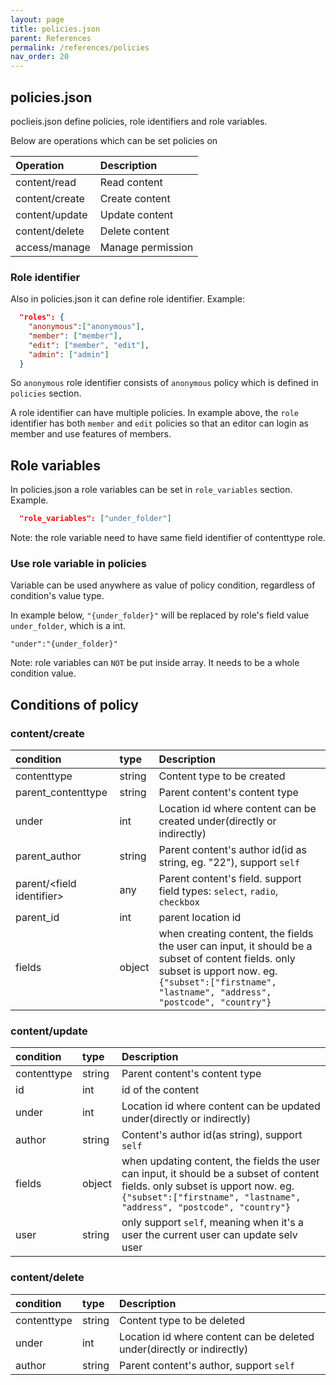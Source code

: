 ```yaml
---
layout: page
title: policies.json
parent: References
permalink: /references/policies
nav_order: 20
---
```


## policies.json
poclieis.json define policies, role identifiers and role variables.

Below are operations which can be set policies on

| Operation        | Description  | 
|:-------------|:------------------|
| content/read           | Read content |
| content/create           | Create content |
| content/update | Update content   |
| content/delete           | Delete content      |
| access/manage            | Manage permission 

### Role identifier
Also in policies.json it can define role identifier. Example:
```json
  "roles": {
    "anonymous":["anonymous"],
    "member": ["member"],
    "edit": ["member", "edit"],
    "admin": ["admin"]
  }
```
So `anonymous` role identifier consists of `anonymous` policy which is defined in `policies` section. 

A role identifier can have multiple policies. In example above, the `role` identifier has both `member` and `edit` policies so that an editor can login as member and use features of members.

## Role variables
In policies.json a role variables can be set in `role_variables` section. Example.
```json
  "role_variables": ["under_folder"]
```
Note: the role variable need to have same field identifier of contenttype role.

### Use role variable in policies
Variable can be used anywhere as value of policy condition, regardless of condition's value type.

In example below, `"{under_folder}"` will be replaced by role's field value `under_folder`, which is a int. 
```{
"under":"{under_folder}" 
```
Note: role variables can `NOT` be put inside array. It needs to be a whole condition value.


## Conditions of policy 

### content/create

| condition  | type  | Description  | 
|:-----------|:----|:------------------|
| contenttype    | string      | Content type to be created |
| parent_contenttype    | string    | Parent content's content type |
| under      | int     | Location id where content can be created under(directly or indirectly)  |
| parent_author     | string      | Parent content's author id(id as string, eg. "22"), support `self` |
| parent/\<field identifier\> | any | Parent content's field. support field types: `select`, `radio`, `checkbox`   |
| parent_id        | int    | parent location id      |
| fields          | object | when creating content, the fields the user can input, it should be a subset of content fields. only subset is upport now. eg. ```{"subset":["firstname", "lastname", "address", "postcode", "country"}```      |




### content/update

| condition   | type     | Description  | 
|:-----------|:----|:------------------|
| contenttype  | string           | Parent content's content type |
| id          | int   | id of the content |
| under       | int   | Location id where content can be updated under(directly or indirectly)  |
| author      | string       | Content's author id(as string), support `self` |
| fields       | object    | when updating content, the fields the user can input, it should be a subset of content fields. only subset is upport now. eg. ```{"subset":["firstname", "lastname", "address", "postcode", "country"}```      |
| user        | string   | only support `self`, meaning when it's a user the current user can update selv user |


### content/delete

| condition     | type     | Description  | 
|:----------|:------|:------------------|
| contenttype    | string       | Content type to be deleted |
| under         | int  | Location id where content can be deleted under(directly or indirectly)  |
| author        | string   | Parent content's author, support `self` |


